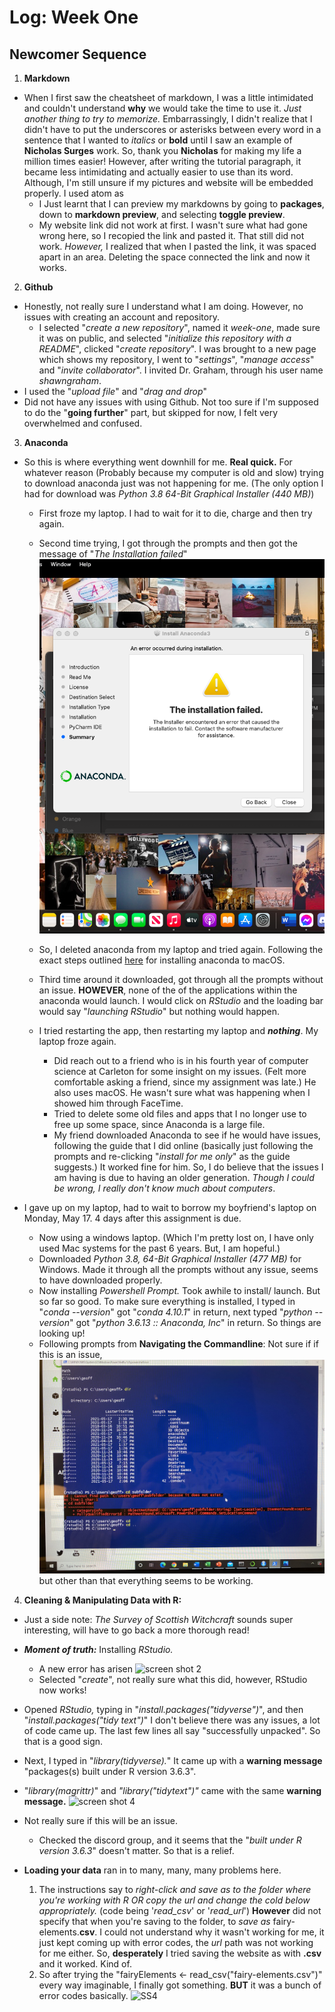# Log: Week One

## Newcomer Sequence

1. __Markdown__
- When I first saw the cheatsheet of markdown, I was a little intimidated and couldn't understand **why** we would take the time to use it. _Just another thing to try to memorize._ Embarrassingly, I didn't realize that I didn't have to put the underscores or asterisks between every word in a sentence that I wanted to _italics_ or **bold** until I saw an example of **Nicholas Surges** work. So, thank you **Nicholas** for making my life a million times easier!
However, after writing the tutorial paragraph, it became less intimidating and actually easier to use than its word. Although, I'm still unsure if my pictures and website will be embedded properly. I used atom as
  - I Just learnt that I can preview my markdowns by going to __packages__, down to __markdown preview__, and selecting __toggle preview__.
  - My website link did not work at first. I wasn't sure what had gone wrong here, so I recopied the link and pasted it. That still did not work. _However,_ I realized that when I pasted the link, it was spaced apart in an area. Deleting the space connected the link and now it works.

2.  __Github__
- Honestly, not really sure I understand what I am doing. However, no issues with creating an account and repository.
  - I selected "_create a new repository_", named it _week-one_, made sure it was on public, and selected "_initialize this repository with a README_", clicked "_create repository_". I was brought to a new page which shows my repository, I went to "_settings_", "_manage access_" and "_invite collaborator_". I invited Dr. Graham, through his user name _shawngraham_.
- I used the "_upload file_" and "_drag and drop_"
- Did not have any issues with using Github. Not too sure if I'm supposed to do the "**going further**" part, but skipped for now, I felt very overwhelmed and confused.

3. __Anaconda__
- So this is where everything went downhill for me. **Real quick.** For whatever reason (Probably because my computer is old and slow) trying to download anaconda just was not happening for me. (The only option I had for download was _Python 3.8 64-Bit Graphical Installer (440 MB)_)
  - First froze my laptop. I had to wait for it to die, charge and then try again.
  - Second time trying, I got through the prompts and then got the message of "_The Installation failed_" ![screen shot](screenshot.png)
  - So, I deleted anaconda from my laptop and tried again. Following the exact steps outlined [here](https://docs.anaconda.com/anaconda/install/mac-os/) for installing anaconda to macOS.
  - Third time around it downloaded, got through all the prompts without an issue. __HOWEVER__, none of the of the applications within the anaconda would launch. I would click on _RStudio_ and the loading bar would say "_launching RStudio_" but nothing would happen.
  - I tried restarting the app, then restarting my laptop and *__nothing__*. My laptop froze again.

      - Did reach out to a friend who is in his fourth year of computer science at Carleton for some insight on my issues. (Felt more comfortable asking a friend, since my assignment was late.) He also uses macOS. He wasn't sure what was happening when I showed him through FaceTime.
      - Tried to delete some old files and apps that I no longer use to free up some space, since Anaconda is a large file.
      - My friend downloaded Anaconda to see if he would have issues, following the guide that I did online (basically just following the prompts and re-clicking "_install for me only_" as the guide suggests.) It worked fine for him. So, I do believe that the issues I am having is due to having an older generation. _Though I could be wrong, I really don't know much about computers_.

- I gave up on my laptop, had to wait to borrow my boyfriend's laptop on Monday, May 17. 4 days after this assignment is due.
  - Now using a windows laptop. (Which I'm pretty lost on, I have only used Mac systems for the past 6 years. But, I am hopeful.)
  - Downloaded _Python 3.8, 64-Bit Graphical Installer (477 MB)_ for Windows. Made it through all the prompts without any issue, seems to have downloaded properly.
  - Now installing _Powershell Prompt._ Took awhile to install/ launch. But so far so good. To make sure everything is installed, I typed in "_conda --version_" got "_conda 4.10.1_" in return, next typed "_python --version_" got "_python 3.6.13 :: Anaconda, Inc_" in return. So things are looking up!
  - Following prompts from **Navigating the Commandline**: Not sure if if this is an issue, ![SS3](SS3.jpeg) but other than that everything seems to be working.

4. **Cleaning & Manipulating Data with R:**
- Just a side note: _The Survey of Scottish Witchcraft_ sounds super interesting, will have to go back a more thorough read!

- *__Moment of truth:__* Installing _RStudio._
    - A new error has arisen
    ![screen shot 2](screenshot2.jpg)
    - Selected "_create_", not really sure what this did, however, RStudio now works!
- Opened _RStudio,_ typing in "_install.packages("tidyverse")_", and then "_install.packages("tidy text")_" I don't believe there was any issues, a lot of code came up. The last few lines all say "successfully unpacked". So that is a good sign.
- Next, I typed in "_library(tidyverse)._" It came up with a **warning message** "packages(s) built under R version 3.6.3".
- "_library(magrittr)_" and _"library("tidytext")"_ came with the same **warning message.**
![screen shot 4](screenshot4.png)
- Not really sure if this will be an issue.
  - Checked the discord group, and it seems that the "_built under R version 3.6.3_" doesn't matter. So that is a relief.
- **Loading your data** ran in to many, many, many problems here.
    1. The instructions say to _right-click and save as to the folder where you're working with R OR copy the url and change the cold below appropriately._ (code being '_read_csv_' or '_read_url_') __However__ did not specify that when you're saving to the folder, to _save as_ fairy-elements.**csv**. I could not understand why it wasn't working for me, it just kept coming up with error codes, the _url_ path was not working for me either. So, **desperately** I tried saving the website as with **.csv** and it worked. Kind of.
    2. So after trying the "fairyElements <- read_csv("fairy-elements.csv")" every way imaginable, I finally got something. __BUT__ it was a bunch of error codes basically. ![SS4](SS4.png)

